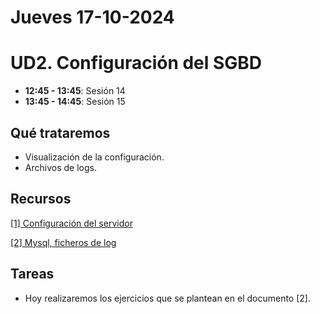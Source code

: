 
# Jueves 17-10-2024

# UD2. Configuración del SGBD

- **12:45 - 13:45**: Sesión 14
- **13:45 - 14:45**: Sesión 15

## Qué trataremos

- Visualización de la configuración.
- Archivos de logs.

## Recursos
[[1] Configuración del servidor](https://educacionadistancia.juntadeandalucia.es/centros/sevilla/mod/resource/view.php?id=546133)

[[2] Mysql, ficheros de log](https://wiki.cifprodolfoucha.es/index.php?title=Mysql_Ficheros_de_log)

## Tareas

- Hoy realizaremos los ejercicios que se plantean en el documento [2].



